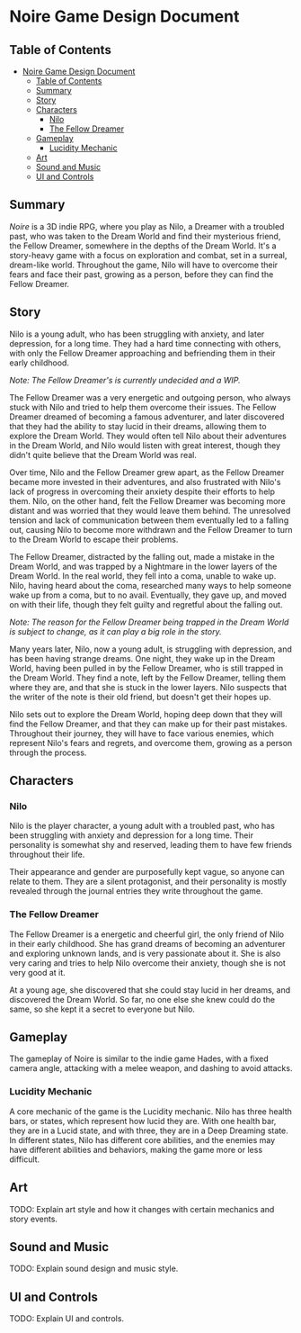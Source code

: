 # Noire Game Design Document

## Table of Contents

- [Noire Game Design Document](#noire-game-design-document)
  - [Table of Contents](#table-of-contents)
  - [Summary](#summary)
  - [Story](#story)
  - [Characters](#characters)
    - [Nilo](#nilo)
    - [The Fellow Dreamer](#the-fellow-dreamer)
  - [Gameplay](#gameplay)
    - [Lucidity Mechanic](#lucidity-mechanic)
  - [Art](#art)
  - [Sound and Music](#sound-and-music)
  - [UI and Controls](#ui-and-controls)

## Summary

*Noire* is a 3D indie RPG, where you play as Nilo, a Dreamer with a troubled past, who was taken to the Dream World and find their mysterious friend, the Fellow Dreamer, somewhere in the depths of the Dream World. It's a story-heavy game with a focus on exploration and combat, set in a surreal, dream-like world. Throughout the game, Nilo will have to overcome their fears and face their past, growing as a person, before they can find the Fellow Dreamer.

## Story

Nilo is a young adult, who has been struggling with anxiety, and later depression, for a long time. They had a hard time connecting with others, with only the Fellow Dreamer approaching and befriending them in their early childhood.

*Note: The Fellow Dreamer's is currently undecided and a WIP.*

The Fellow Dreamer was a very energetic and outgoing person, who always stuck with Nilo and tried to help them overcome their issues. The Fellow Dreamer dreamed of becoming a famous adventurer, and later discovered that they had the ability to stay lucid in their dreams, allowing them to explore the Dream World. They would often tell Nilo about their adventures in the Dream World, and Nilo would listen with great interest, though they didn't quite believe that the Dream World was real.

Over time, Nilo and the Fellow Dreamer grew apart, as the Fellow Dreamer became more invested in their adventures, and also frustrated with Nilo's lack of progress in overcoming their anxiety despite their efforts to help them. Nilo, on the other hand, felt the Fellow Dreamer was becoming more distant and was worried that they would leave them behind. The unresolved tension and lack of communication between them eventually led to a falling out, causing Nilo to become more withdrawn and the Fellow Dreamer to turn to the Dream World to escape their problems.

The Fellow Dreamer, distracted by the falling out, made a mistake in the Dream World, and was trapped by a Nightmare in the lower layers of the Dream World. In the real world, they fell into a coma, unable to wake up. Nilo, having heard about the coma, researched many ways to help someone wake up from a coma, but to no avail. Eventually, they gave up, and moved on with their life, though they felt guilty and regretful about the falling out.

*Note: The reason for the Fellow Dreamer being trapped in the Dream World is subject to change, as it can play a big role in the story.*

Many years later, Nilo, now a young adult, is struggling with depression, and has been having strange dreams. One night, they wake up in the Dream World, having been pulled in by the Fellow Dreamer, who is still trapped in the Dream World. They find a note, left by the Fellow Dreamer, telling them where they are, and that she is stuck in the lower layers. Nilo suspects that the writer of the note is their old friend, but doesn't get their hopes up.

Nilo sets out to explore the Dream World, hoping deep down that they will find the Fellow Dreamer, and that they can make up for their past mistakes. Throughout their journey, they will have to face various enemies, which represent Nilo's fears and regrets, and overcome them, growing as a person through the process.

## Characters

### Nilo

Nilo is the player character, a young adult with a troubled past, who has been struggling with anxiety and depression for a long time. Their personality is somewhat shy and reserved, leading them to have few friends throughout their life.

Their appearance and gender are purposefully kept vague, so anyone can relate to them. They are a silent protagonist, and their personality is mostly revealed through the journal entries they write throughout the game.

### The Fellow Dreamer

The Fellow Dreamer is a energetic and cheerful girl, the only friend of Nilo in their early childhood. She has grand dreams of becoming an adventurer and exploring unknown lands, and is very passionate about it. She is also very caring and tries to help Nilo overcome their anxiety, though she is not very good at it.

At a young age, she discovered that she could stay lucid in her dreams, and discovered the Dream World. So far, no one else she knew could do the same, so she kept it a secret to everyone but Nilo.

## Gameplay

The gameplay of Noire is similar to the indie game Hades, with a fixed camera angle, attacking with a melee weapon, and dashing to avoid attacks.

### Lucidity Mechanic

A core mechanic of the game is the Lucidity mechanic. Nilo has three health bars, or states, which represent how lucid they are. With one health bar, they are in a Lucid state, and with three, they are in a Deep Dreaming state. In different states, Nilo has different core abilities, and the enemies may have different abilities and behaviors, making the game more or less difficult.

## Art

TODO: Explain art style and how it changes with certain mechanics and story events.

## Sound and Music

TODO: Explain sound design and music style.

## UI and Controls

TODO: Explain UI and controls.
